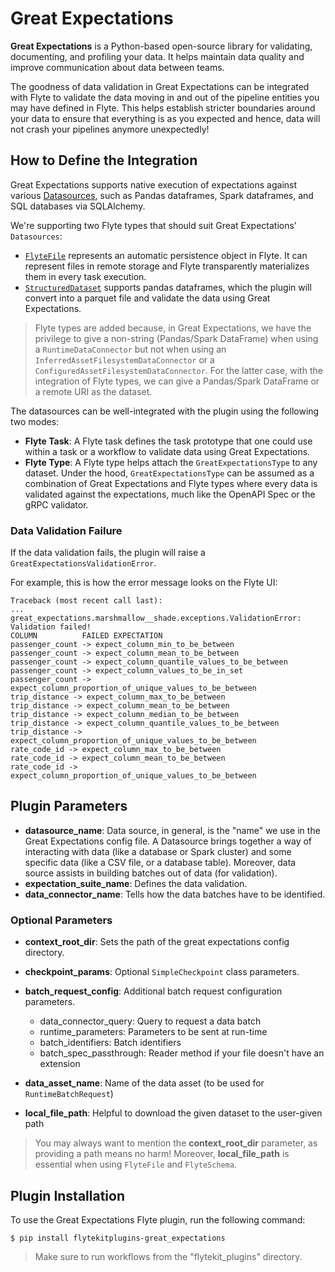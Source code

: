 # Great Expectations

**Great Expectations** is a Python-based open-source library for validating, documenting, and profiling your data.
It helps maintain data quality and improve communication about data between teams.

The goodness of data validation in Great Expectations can be integrated with Flyte to validate the data moving in and out of
the pipeline entities you may have defined in Flyte. This helps establish stricter boundaries around your data to
ensure that everything is as you expected and hence, data will not crash your pipelines anymore unexpectedly!

## How to Define the Integration

Great Expectations supports native execution of expectations against various [Datasources](https://docs.greatexpectations.io/docs/terms/datasource/),
such as Pandas dataframes, Spark dataframes, and SQL databases via SQLAlchemy.

We're supporting two Flyte types that should suit Great Expectations' `Datasources`:

- [`FlyteFile`](https://www.union.ai/docs/flyte/api-reference/flytekit-sdk/packages/flytekit.types.file.file/#flytekittypesfilefileflytefile) represents an automatic persistence object in Flyte.
  It can represent files in remote storage and Flyte transparently materializes them in every task execution.
- [`StructuredDataset`](https://www.union.ai/docs/flyte/api-reference/flytekit-sdk/packages/flytekit.types.structured.structured_dataset/#flytekittypesstructuredstructured_datasetstructureddataset) supports pandas dataframes, which the plugin will convert into a parquet file and validate the data using Great Expectations.

> Flyte types are added because, in Great Expectations, we have the privilege to give a non-string (Pandas/Spark DataFrame)
> when using a `RuntimeDataConnector` but not when using an `InferredAssetFilesystemDataConnector` or a `ConfiguredAssetFilesystemDataConnector`.
> For the latter case, with the integration of Flyte types, we can give a Pandas/Spark DataFrame or a remote URI as the dataset.

The datasources can be well-integrated with the plugin using the following two modes:

- **Flyte Task**: A Flyte task defines the task prototype that one could use within a task or a workflow to validate data using Great Expectations.
- **Flyte Type**: A Flyte type helps attach the `GreatExpectationsType` to any dataset.
  Under the hood, `GreatExpectationsType` can be assumed as a combination of Great Expectations and Flyte types where every data is validated against the expectations, much like the OpenAPI Spec or the gRPC validator.

### Data Validation Failure

If the data validation fails, the plugin will raise a `GreatExpectationsValidationError`.

For example, this is how the error message looks on the Flyte UI:

```
Traceback (most recent call last):
...
great_expectations.marshmallow__shade.exceptions.ValidationError: Validation failed!
COLUMN          FAILED EXPECTATION
passenger_count -> expect_column_min_to_be_between
passenger_count -> expect_column_mean_to_be_between
passenger_count -> expect_column_quantile_values_to_be_between
passenger_count -> expect_column_values_to_be_in_set
passenger_count -> expect_column_proportion_of_unique_values_to_be_between
trip_distance -> expect_column_max_to_be_between
trip_distance -> expect_column_mean_to_be_between
trip_distance -> expect_column_median_to_be_between
trip_distance -> expect_column_quantile_values_to_be_between
trip_distance -> expect_column_proportion_of_unique_values_to_be_between
rate_code_id -> expect_column_max_to_be_between
rate_code_id -> expect_column_mean_to_be_between
rate_code_id -> expect_column_proportion_of_unique_values_to_be_between
```

## Plugin Parameters

- **datasource_name**: Data source, in general, is the "name" we use in the Great Expectations config file.
  A Datasource brings together a way of interacting with data (like a database or Spark cluster) and some specific data
  (like a CSV file, or a database table). Moreover, data source assists in building batches out of data (for validation).
- **expectation_suite_name**: Defines the data validation.
- **data_connector_name**: Tells how the data batches have to be identified.

### Optional Parameters

- **context_root_dir**: Sets the path of the great expectations config directory.

- **checkpoint_params**: Optional `SimpleCheckpoint` class parameters.

- **batch_request_config**: Additional batch request configuration parameters.

  - data_connector_query: Query to request a data batch
  - runtime_parameters: Parameters to be sent at run-time
  - batch_identifiers: Batch identifiers
  - batch_spec_passthrough: Reader method if your file doesn't have an extension

- **data_asset_name**: Name of the data asset (to be used for `RuntimeBatchRequest`)

- **local_file_path**: Helpful to download the given dataset to the user-given path

> You may always want to mention the **context_root_dir** parameter, as providing a path means no harm!
> Moreover, **local_file_path** is essential when using `FlyteFile` and `FlyteSchema`.


## Plugin Installation

To use the Great Expectations Flyte plugin, run the following command:

```shell
$ pip install flytekitplugins-great_expectations
```

> Make sure to run workflows from the "flytekit_plugins" directory.
